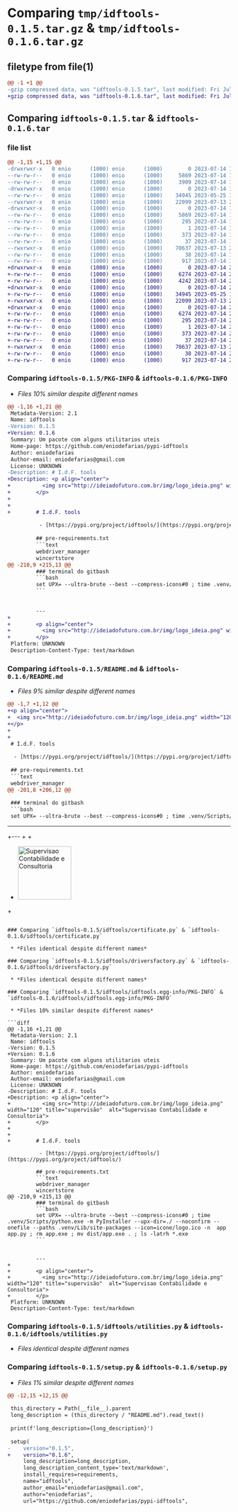 # Comparing `tmp/idftools-0.1.5.tar.gz` & `tmp/idftools-0.1.6.tar.gz`

## filetype from file(1)

```diff
@@ -1 +1 @@
-gzip compressed data, was "idftools-0.1.5.tar", last modified: Fri Jul 14 19:47:12 2023, max compression
+gzip compressed data, was "idftools-0.1.6.tar", last modified: Fri Jul 14 20:33:56 2023, max compression
```

## Comparing `idftools-0.1.5.tar` & `idftools-0.1.6.tar`

### file list

```diff
@@ -1,15 +1,15 @@
-drwxrwxr-x   0 enio      (1000) enio      (1000)        0 2023-07-14 19:47:12.943990 idftools-0.1.5/
--rw-rw-r--   0 enio      (1000) enio      (1000)     5869 2023-07-14 19:47:12.939990 idftools-0.1.5/PKG-INFO
--rw-rw-r--   0 enio      (1000) enio      (1000)     3909 2023-07-14 19:46:57.000000 idftools-0.1.5/README.md
-drwxrwxr-x   0 enio      (1000) enio      (1000)        0 2023-07-14 19:47:12.939990 idftools-0.1.5/idftools/
--rw-rw-r--   0 enio      (1000) enio      (1000)    34945 2023-05-25 18:44:21.000000 idftools-0.1.5/idftools/certificate.py
--rwxrwxr-x   0 enio      (1000) enio      (1000)    22099 2023-07-13 20:03:14.000000 idftools-0.1.5/idftools/driversfactory.py
-drwxrwxr-x   0 enio      (1000) enio      (1000)        0 2023-07-14 19:47:12.939990 idftools-0.1.5/idftools/idftools.egg-info/
--rw-rw-r--   0 enio      (1000) enio      (1000)     5869 2023-07-14 19:47:12.000000 idftools-0.1.5/idftools/idftools.egg-info/PKG-INFO
--rw-rw-r--   0 enio      (1000) enio      (1000)      295 2023-07-14 19:47:12.000000 idftools-0.1.5/idftools/idftools.egg-info/SOURCES.txt
--rw-rw-r--   0 enio      (1000) enio      (1000)        1 2023-07-14 19:47:12.000000 idftools-0.1.5/idftools/idftools.egg-info/dependency_links.txt
--rw-rw-r--   0 enio      (1000) enio      (1000)      373 2023-07-14 19:47:12.000000 idftools-0.1.5/idftools/idftools.egg-info/requires.txt
--rw-rw-r--   0 enio      (1000) enio      (1000)       37 2023-07-14 19:47:12.000000 idftools-0.1.5/idftools/idftools.egg-info/top_level.txt
--rwxrwxr-x   0 enio      (1000) enio      (1000)    70637 2023-07-13 20:10:20.000000 idftools-0.1.5/idftools/utilities.py
--rw-rw-r--   0 enio      (1000) enio      (1000)       38 2023-07-14 19:47:12.943990 idftools-0.1.5/setup.cfg
--rw-rw-r--   0 enio      (1000) enio      (1000)      917 2023-07-14 19:45:21.000000 idftools-0.1.5/setup.py
+drwxrwxr-x   0 enio      (1000) enio      (1000)        0 2023-07-14 20:33:56.525880 idftools-0.1.6/
+-rw-rw-r--   0 enio      (1000) enio      (1000)     6274 2023-07-14 20:33:56.525880 idftools-0.1.6/PKG-INFO
+-rw-rw-r--   0 enio      (1000) enio      (1000)     4242 2023-07-14 20:33:15.000000 idftools-0.1.6/README.md
+drwxrwxr-x   0 enio      (1000) enio      (1000)        0 2023-07-14 20:33:56.521883 idftools-0.1.6/idftools/
+-rw-rw-r--   0 enio      (1000) enio      (1000)    34945 2023-05-25 18:44:21.000000 idftools-0.1.6/idftools/certificate.py
+-rwxrwxr-x   0 enio      (1000) enio      (1000)    22099 2023-07-13 20:03:14.000000 idftools-0.1.6/idftools/driversfactory.py
+drwxrwxr-x   0 enio      (1000) enio      (1000)        0 2023-07-14 20:33:56.525880 idftools-0.1.6/idftools/idftools.egg-info/
+-rw-rw-r--   0 enio      (1000) enio      (1000)     6274 2023-07-14 20:33:56.000000 idftools-0.1.6/idftools/idftools.egg-info/PKG-INFO
+-rw-rw-r--   0 enio      (1000) enio      (1000)      295 2023-07-14 20:33:56.000000 idftools-0.1.6/idftools/idftools.egg-info/SOURCES.txt
+-rw-rw-r--   0 enio      (1000) enio      (1000)        1 2023-07-14 20:33:56.000000 idftools-0.1.6/idftools/idftools.egg-info/dependency_links.txt
+-rw-rw-r--   0 enio      (1000) enio      (1000)      373 2023-07-14 20:33:56.000000 idftools-0.1.6/idftools/idftools.egg-info/requires.txt
+-rw-rw-r--   0 enio      (1000) enio      (1000)       37 2023-07-14 20:33:56.000000 idftools-0.1.6/idftools/idftools.egg-info/top_level.txt
+-rwxrwxr-x   0 enio      (1000) enio      (1000)    70637 2023-07-13 20:10:20.000000 idftools-0.1.6/idftools/utilities.py
+-rw-rw-r--   0 enio      (1000) enio      (1000)       38 2023-07-14 20:33:56.525880 idftools-0.1.6/setup.cfg
+-rw-rw-r--   0 enio      (1000) enio      (1000)      917 2023-07-14 20:33:42.000000 idftools-0.1.6/setup.py
```

### Comparing `idftools-0.1.5/PKG-INFO` & `idftools-0.1.6/PKG-INFO`

 * *Files 10% similar despite different names*

```diff
@@ -1,16 +1,21 @@
 Metadata-Version: 2.1
 Name: idftools
-Version: 0.1.5
+Version: 0.1.6
 Summary: Um pacote com alguns utilitarios uteis
 Home-page: https://github.com/eniodefarias/pypi-idftools
 Author: eniodefarias
 Author-email: eniodefarias@gmail.com
 License: UNKNOWN
-Description: # I.d.F. tools
+Description: <p align="center">
+          <img src="http://ideiadofuturo.com.br/img/logo_ideia.png" width="120" title="supervisão"  alt="Supervisao Contabilidade e Consultoria">  
+        </p>
+        
+        
+        # I.d.F. tools
         
          - [https://pypi.org/project/idftools/](https://pypi.org/project/idftools/)
         
         ## pre-requirements.txt
         ```text
         webdriver_manager
         wincertstore
@@ -210,9 +215,13 @@
         ### terminal do gitbash
         ```bash
         set UPX= --ultra-brute --best --compress-icons#0 ; time .venv/Scripts/python.exe -m PyInstaller --upx-dir=./ --noconfirm --onefile --paths .venv/Lib/site-packages --icon=icone/logo.ico -n  app app.py ; rm app.exe ; mv dist/app.exe . ; ls -latrh *.exe
         ```
             
         
         ---
+        
+        <p align="center">
+          <img src="http://ideiadofuturo.com.br/img/logo_ideia.png" width="120" title="supervisão"  alt="Supervisao Contabilidade e Consultoria">  
+        </p>
 Platform: UNKNOWN
 Description-Content-Type: text/markdown
```

### Comparing `idftools-0.1.5/README.md` & `idftools-0.1.6/README.md`

 * *Files 9% similar despite different names*

```diff
@@ -1,7 +1,12 @@
+<p align="center">
+  <img src="http://ideiadofuturo.com.br/img/logo_ideia.png" width="120" title="supervisão"  alt="Supervisao Contabilidade e Consultoria">  
+</p>
+
+
 # I.d.F. tools
 
  - [https://pypi.org/project/idftools/](https://pypi.org/project/idftools/)
 
 ## pre-requirements.txt
 ```text
 webdriver_manager
@@ -201,8 +206,12 @@
 
 ### terminal do gitbash
 ```bash
 set UPX= --ultra-brute --best --compress-icons#0 ; time .venv/Scripts/python.exe -m PyInstaller --upx-dir=./ --noconfirm --onefile --paths .venv/Lib/site-packages --icon=icone/logo.ico -n  app app.py ; rm app.exe ; mv dist/app.exe . ; ls -latrh *.exe
 ```
     
 
----
+---
+
+<p align="center">
+  <img src="http://ideiadofuturo.com.br/img/logo_ideia.png" width="120" title="supervisão"  alt="Supervisao Contabilidade e Consultoria">  
+</p>
```

### Comparing `idftools-0.1.5/idftools/certificate.py` & `idftools-0.1.6/idftools/certificate.py`

 * *Files identical despite different names*

### Comparing `idftools-0.1.5/idftools/driversfactory.py` & `idftools-0.1.6/idftools/driversfactory.py`

 * *Files identical despite different names*

### Comparing `idftools-0.1.5/idftools/idftools.egg-info/PKG-INFO` & `idftools-0.1.6/idftools/idftools.egg-info/PKG-INFO`

 * *Files 10% similar despite different names*

```diff
@@ -1,16 +1,21 @@
 Metadata-Version: 2.1
 Name: idftools
-Version: 0.1.5
+Version: 0.1.6
 Summary: Um pacote com alguns utilitarios uteis
 Home-page: https://github.com/eniodefarias/pypi-idftools
 Author: eniodefarias
 Author-email: eniodefarias@gmail.com
 License: UNKNOWN
-Description: # I.d.F. tools
+Description: <p align="center">
+          <img src="http://ideiadofuturo.com.br/img/logo_ideia.png" width="120" title="supervisão"  alt="Supervisao Contabilidade e Consultoria">  
+        </p>
+        
+        
+        # I.d.F. tools
         
          - [https://pypi.org/project/idftools/](https://pypi.org/project/idftools/)
         
         ## pre-requirements.txt
         ```text
         webdriver_manager
         wincertstore
@@ -210,9 +215,13 @@
         ### terminal do gitbash
         ```bash
         set UPX= --ultra-brute --best --compress-icons#0 ; time .venv/Scripts/python.exe -m PyInstaller --upx-dir=./ --noconfirm --onefile --paths .venv/Lib/site-packages --icon=icone/logo.ico -n  app app.py ; rm app.exe ; mv dist/app.exe . ; ls -latrh *.exe
         ```
             
         
         ---
+        
+        <p align="center">
+          <img src="http://ideiadofuturo.com.br/img/logo_ideia.png" width="120" title="supervisão"  alt="Supervisao Contabilidade e Consultoria">  
+        </p>
 Platform: UNKNOWN
 Description-Content-Type: text/markdown
```

### Comparing `idftools-0.1.5/idftools/utilities.py` & `idftools-0.1.6/idftools/utilities.py`

 * *Files identical despite different names*

### Comparing `idftools-0.1.5/setup.py` & `idftools-0.1.6/setup.py`

 * *Files 1% similar despite different names*

```diff
@@ -12,15 +12,15 @@
 
 this_directory = Path(__file__).parent
 long_description = (this_directory / "README.md").read_text()
 
 print(f'long_description={long_description}')
 
 setup(
-    version="0.1.5",
+    version="0.1.6",
     long_description=long_description,
     long_description_content_type='text/markdown',
     install_requires=requirements,
     name="idftools",
     author_email="eniodefarias@gmail.com",
     author="eniodefarias",
     url="https://github.com/eniodefarias/pypi-idftools",
```

